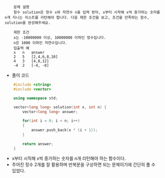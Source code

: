 ```
    문제 설명
    함수 solution은 정수 x와 자연수 n을 입력 받아, x부터 시작해 x씩 증가하는 숫자를 n개 지니는 리스트를 리턴해야 합니다. 다음 제한 조건을 보고, 조건을 만족하는 함수, solution을 완성해주세요.

    제한 조건
    x는 -10000000 이상, 10000000 이하인 정수입니다.
    n은 1000 이하인 자연수입니다.
    입출력 예
    x	n	answer
    2	5	[2,4,6,8,10]
    4	3	[4,8,12]
    -4	2	[-4, -8]
```

- 풀이 코드

```cpp
    #include <string>
    #include <vector>

    using namespace std;

    vector<long long> solution(int x, int n) {
        vector<long long> answer;
        
        for(int i = 0; i < n; i++)
        {
            answer.push_back(x * (i + 1));
        }
        
        return answer;
    }
```

- x부터 시직해 x씩 증가하는 숫자를 n개 리턴해야 하는 함수이다.
- 주어진 정수 2개를 잘 활용하며 반복문을 구상하면 되는 문제이기에 간단히 풀 수 있었다.